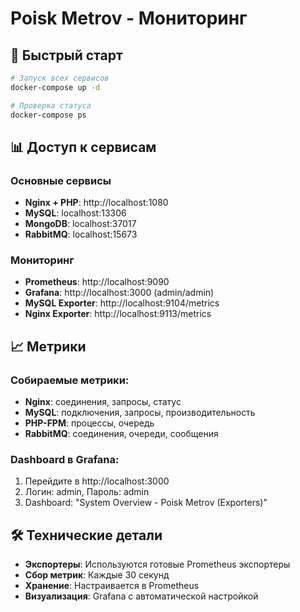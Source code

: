# Poisk Metrov - Мониторинг

## 🚀 Быстрый старт

```bash
# Запуск всех сервисов
docker-compose up -d

# Проверка статуса
docker-compose ps
```

## 📊 Доступ к сервисам

### Основные сервисы
- **Nginx + PHP**: http://localhost:1080
- **MySQL**: localhost:13306
- **MongoDB**: localhost:37017
- **RabbitMQ**: localhost:15673

### Мониторинг
- **Prometheus**: http://localhost:9090
- **Grafana**: http://localhost:3000 (admin/admin)
- **MySQL Exporter**: http://localhost:9104/metrics
- **Nginx Exporter**: http://localhost:9113/metrics

## 📈 Метрики

### Собираемые метрики:
- **Nginx**: соединения, запросы, статус
- **MySQL**: подключения, запросы, производительность
- **PHP-FPM**: процессы, очередь
- **RabbitMQ**: соединения, очереди, сообщения

### Dashboard в Grafana:
1. Перейдите в http://localhost:3000
2. Логин: admin, Пароль: admin
3. Dashboard: "System Overview - Poisk Metrov (Exporters)"

## 🛠 Технические детали

- **Экспортеры**: Используются готовые Prometheus экспортеры
- **Сбор метрик**: Каждые 30 секунд
- **Хранение**: Настраивается в Prometheus
- **Визуализация**: Grafana с автоматической настройкой